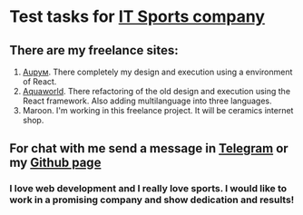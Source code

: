 # Test tasks for [IT Sports company](https://itsports.ru/)

## There are my freelance sites:

1. [Auрум](https://aurum-company.ru/). There completely my design and execution using a environment of React.
2. [Aquaworld](https://aquaworld.ltd/). There refactoring of the old design and execution using the React framework. Also adding multilanguage into three languages.
3. Maroon. I'm working in this freelance project. It will be ceramics internet shop.

## For chat with me send a message in [Telegram]('https://t.me/@homlesman') or my [Github page]('https://github.com/vladimirplyukhin89')

### I love web development and I really love sports. I would like to work in a promising company and show dedication and results!

